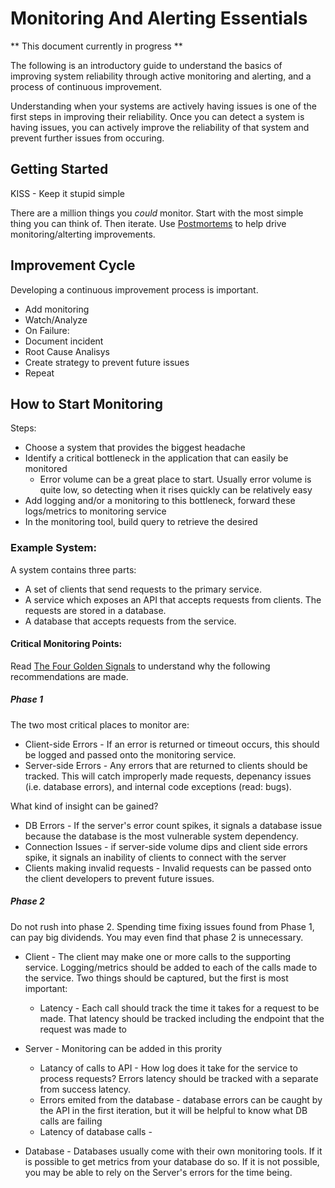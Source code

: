 # Monitoring And Alerting Essentials

** This document currently in progress **

The following is an introductory guide to understand the basics of improving system reliability through active monitoring and alerting, and a process of continuous improvement.

Understanding when your systems are actively having issues is one of the first steps in improving their reliability. Once you can detect a system is having issues, you can actively improve the reliability of that system and prevent further issues from occuring.

## Getting Started

KISS - Keep it stupid simple

There are a million things you *could* monitor. Start with the most simple thing you can think of. Then iterate. Use [Postmortems](SiteReliabilityEngineeringBook.md#postmortem-culture-learning-from-failure) to help drive monitoring/alterting improvements.

## Improvement Cycle

Developing a continuous improvement process is important.

* Add monitoring
* Watch/Analyze
* On Failure:
* Document incident
* Root Cause Analisys
* Create strategy to prevent future issues
* Repeat

## How to Start Monitoring

Steps:

* Choose a system that provides the biggest headache
* Identify a critical bottleneck in the application that can easily be monitored
    * Error volume can be a great place to start. Usually error volume is quite low, so detecting when it rises quickly can be relatively easy
* Add logging and/or a monitoring to this bottleneck, forward these logs/metrics to monitoring service
* In the monitoring tool, build query to retrieve the desired

### Example System:

A system contains three parts:

* A set of clients that send requests to the primary service.
* A service which exposes an API that accepts requests from clients. The requests are stored in a database.
* A database that accepts requests from the service.

#### Critical Monitoring Points:

Read [The Four Golden Signals](SiteReliabilityEngineeringBook.md#the-four-golden-signals) to understand why the following recommendations are made.

##### Phase 1

The two most critical places to monitor are:

* Client-side Errors - If an error is returned or timeout occurs, this should be logged and passed onto the monitoring service.
* Server-side Errors - Any errors that are returned to clients should be tracked. This will catch improperly made requests, depenancy issues (i.e. database errors), and internal code exceptions (read: bugs).

What kind of insight can be gained?
* DB Errors - If the server's error count spikes, it signals a database issue because the database is the most vulnerable system dependency.
* Connection Issues - if server-side volume dips and client side errors spike, it signals an inability of clients to connect with the server
* Clients making invalid requests - Invalid requests can be passed onto the client developers to prevent future issues.



##### Phase 2

Do not rush into phase 2. Spending time fixing issues found from Phase 1, can pay big dividends. You may even find that phase 2 is unnecessary.

* Client - The client may make one or more calls to the supporting service. Logging/metrics should be added to each of the calls made to the service. Two things should be captured, but the first is most important:
    * Latency - Each call should track the time it takes for a request to be made. That latency should be tracked including the endpoint that the request was made to

* Server - Monitoring can be added in this prority
    * Latancy of calls to API - How log does it take for the service to process requests? Errors latency should be tracked with a separate from success latency.
    * Errors emited from the database - database errors can be caught by the API in the first iteration, but it will be helpful to know what DB calls are failing 
    * Latency of database calls - 
    
* Database - Databases usually come with their own monitoring tools. If it is possible to get metrics from your database do so. If it is not possible, you may be able to rely on the Server's errors for the time being.





